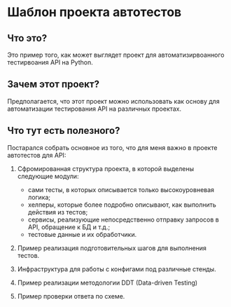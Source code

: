Шаблон проекта автотестов
=========================

Что это?
--------

Это пример того, как может выглядет проект для автоматизирвоанного тестирвоания API на Python.

Зачем этот проект?
-----------------

Предполагается, что этот проект можно использовать как основу для автоматизации тестирования API на различных проектах.

Что тут есть полезного?
-----------------------

Постарался собрать основное из того, что для меня важно в проекте автотестов для API:
1. Сфромированная структура проекта, в которой выделены следующие модули:
    - сами тесты, в которых описывается только высокоуровневая логика;
    - хелперы, которые более подробно описывают, как выполнить действия из тестов;
    - сервисы, реализующие непосредственно отправку запросов в API, обращение к БД и т.д.;
    - тестовые данные и их обработчики.
    
2. Пример реализация подготовительных шагов для выполнения тестов.
3. Инфраструктура для работы с конфигами под различные стенды.
4. Пример реализации методологии DDT (Data-driven Testing)
5. Пример проверки ответа по схеме.